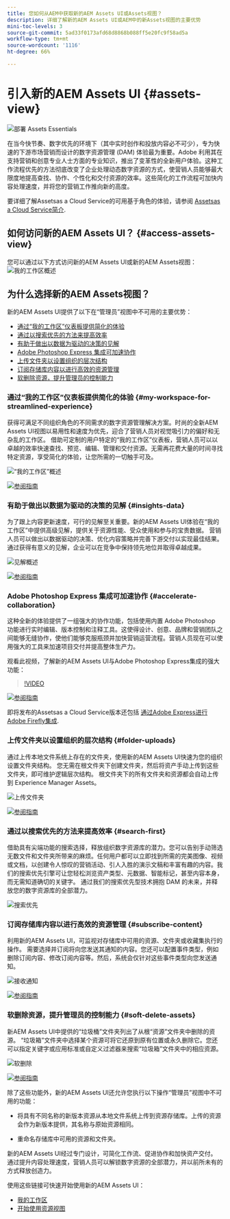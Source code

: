```yaml
---
title: 您如何从AEM中获取新的AEM Assets UI或Assets视图？
description: 详细了解新的AEM Assets UI或AEM中的新Assets视图的主要优势
mini-toc-levels: 3
source-git-commit: 5ad33f0173afd68d8868b088ff5e20fc9f58ad5a
workflow-type: tm+mt
source-wordcount: '1116'
ht-degree: 66%

---
```



# 引入新的AEM Assets UI {#assets-view}

![部署 Assets Essentials](assets/banner-image.jpg)

在当今快节奏、数字优先的环境下（其中实时创作和投放内容必不可少），专为快速的下游市场营销而设计的数字资源管理 (DAM) 体验最为重要。Adobe 利用其在支持营销和创意专业人士方面的专业知识，推出了变革性的全新用户体验。这种工作流程优先的方法彻底改变了企业处理动态数字资源的方式，使营销人员能够最大限度地提高查找、协作、个性化和交付资源的效率。这些简化的工作流程可加快内容处理速度，并将您的营销工作推向新的高度。

要详细了解Assetsas a Cloud Service的可用基于角色的体验，请参阅 [Assetsas a Cloud Service简介](/help/assets/overview.md#persona-based-experiences).

## 如何访问新的AEM Assets UI？ {#access-assets-view}

您可以通过以下方式访问新的AEM Assets UI或新的AEM Assets视图：
![我的工作区概述](assets/assets-view.png)

<!--

* **Toggle in Admin view**

    * Log into [!DNL Experience Manager] using Cloud Manager.
    * Navigate to **[!UICONTROL Assets]** > **[!UICONTROL Files]**.
    * Click the profile icon on the top right corner.
    * Click **[!UICONTROL Switch View]** from the **[!UICONTROL Profile Settings]** section.
    Repeat these steps to switch back to the Admin view.

* **Product Switcher**
    * Log into [!DNL Experience Manager] and click ![Product selector](assets/waffle-icon.svg).
    * Select **[!UICONTROL Experience Manager Assets]** to access the Assets view.
    * Select **[!UICONTROL Experience Manager]** to access the Admin view.

* **Quick Links** 
    * Log into experience.adobe.com.
    * Click **[!UICONTROL Experience Manager Assets]** to access the Assets view.
    * Click **[!UICONTROL Experience Manager Assets]** to access the Assets view.

    -->

## 为什么选择新的AEM Assets视图？

新的AEM Assets UI提供了以下在“管理员”视图中不可用的主要优势：

* [通过“我的工作区”仪表板提供简化的体验](#my-workspace-for-streamlined-experience)
* [通过以搜索优先的方法来提高效率](#search-first)
* [有助于做出以数据为驱动的决策的见解](#insights-data)
* [Adobe Photoshop Express 集成可加速协作](#accelerate-collaboration)
* [上传文件夹以设置组织的层次结构](#folder-uploads)
* [订阅存储库内容以进行高效的资源管理](#subscribe-content)
* [软删除资源，提升管理员的控制能力](#soft-delete-assets)

### 通过“我的工作区”仪表板提供简化的体验 {#my-workspace-for-streamlined-experience}

获得可满足不同组织角色的不同需求的数字资源管理解决方案。时尚的全新AEM Assets UI视图以易用性和速度为优先，迎合了营销人员对视觉吸引力的偏好和无杂乱的工作区。 借助可定制的用户特定的“我的工作区”仪表板，营销人员可以以卓越的效率快速查找、预览、编辑、管理和交付资源。无需再花费大量的时间寻找特定资源，享受简化的体验，让您所需的一切触手可及。

![“我的工作区”概述](assets/my-workspace-demo.gif)

[![参阅指南](https://helpx.adobe.com/content/dam/help/en/marketing-cloud/how-to/digital-foundation/_jcr_content/main-pars/image_1250343773/see-the-guide-sm.png)](my-workspace-assets-view.md)

### 有助于做出以数据为驱动的决策的见解 {#insights-data}

为了跟上内容更新速度，可行的见解至关重要。新的AEM Assets UI体验在“我的工作区”中提供高级见解，提供关于资源性能、受众使用和参与的宝贵数据。 营销人员可以做出以数据驱动的决策、优化内容策略并完善下游交付以实现最佳结果。通过获得有意义的见解，企业可以在竞争中保持领先地位并取得卓越成果。

![见解概述](assets/insights-overview.gif)

[![参阅指南](https://helpx.adobe.com/content/dam/help/en/marketing-cloud/how-to/digital-foundation/_jcr_content/main-pars/image_1250343773/see-the-guide-sm.png)](manage-reports-assets-view.md#view-live-statistics)

### Adobe Photoshop Express 集成可加速协作 {#accelerate-collaboration}

这种全新的体验提供了一组强大的协作功能，包括使用内置 Adob&#x200B;&#x200B;e Photoshop 功能进行实时编辑、版本控制和注释工具。这使得设计、创意、品牌和营销团队之间能够无缝协作，使他们能够克服瓶颈并加快营销运营流程。营销人员现在可以使用强大的工具来加速项目交付并提高整体生产力。

观看此视频，了解新的AEM Assets UI与Adobe Photoshop Express集成的强大功能：

>[!VIDEO](https://video.tv.adobe.com/v/3420922)

[![参阅指南](https://helpx.adobe.com/content/dam/help/en/marketing-cloud/how-to/digital-foundation/_jcr_content/main-pars/image_1250343773/see-the-guide-sm.png)](edit-images-assets-view.md)

即将发布的Assetsas a Cloud Service版本还包括 [通过Adobe Express进行Adobe Firefly集成](https://firefly.adobe.com/?gclid=EAIaIQobChMIlZeKuNfj_wIVeyCtBh3e5g2cEAAYASAAEgL56_D_BwE&amp;sdid=JM4FW6VL&amp;mv=search&amp;mv2=paidsearch&amp;ef_id=EAIaIQobChMIlZeKuNfj_wIVeyCtBh3e5g2cEAAYASAAEgL56_D_BwE:G:s&amp;s_kwcid=AL!3085!3!652077237594!e!!g!!adobe%20firefly!19870733758!148140507838).

### 上传文件夹以设置组织的层次结构 {#folder-uploads}

通过上传本地文件系统上存在的文件夹，使用新的AEM Assets UI快速为您的组织设置文件夹结构。 您无需在根文件夹下创建文件夹，然后将资产手动上传到这些文件夹，即可维护逻辑层次结构。 根文件夹下的所有文件夹和资源都会自动上传到 Experience Manager Assets。

![上传文件夹](assets/folder-uploads.gif)

[![参阅指南](https://helpx.adobe.com/content/dam/help/en/marketing-cloud/how-to/digital-foundation/_jcr_content/main-pars/image_1250343773/see-the-guide-sm.png)](add-delete-assets-view.md)

### 通过以搜索优先的方法来提高效率 {#search-first}

借助具有尖端功能的搜索选择，释放组织数字资源库的潜力。您可以告别手动筛选无数文件和文件夹所带来的麻烦。任何用户都可以立即找到所需的完美图像、视频或文档，以创建令人惊叹的营销活动、引人入胜的演示文稿和丰富有趣的内容。我们的搜索优先引擎可让您轻松浏览资产类型、元数据、智能标记，甚至内容本身，而无需知道确切的关键字。 通过我们的搜索优先型技术拥抱 DAM 的未来，并释放您的数字资源库的全部潜力。

![搜索优先](assets/search-first.gif)

### 订阅存储库内容以进行高效的资源管理 {#subscribe-content}

利用新的AEM Assets UI，可监视对存储库中可用的资源、文件夹或收藏集执行的操作。 需要选择并订阅将向您发送其通知的内容。您还可以配置事件类型，例如删除订阅内容、修改订阅内容等。然后，系统会仅针对这些事件类型向您发送通知。

![接收通知](assets/notifications.gif)

[![参阅指南](https://helpx.adobe.com/content/dam/help/en/marketing-cloud/how-to/digital-foundation/_jcr_content/main-pars/image_1250343773/see-the-guide-sm.png)](manage-notifications-assets-view.md)

### 软删除资源，提升管理员的控制能力 {#soft-delete-assets}

新AEM Assets UI中提供的“垃圾桶”文件夹列出了从根“资源”文件夹中删除的资源。 “垃圾箱”文件夹中选择某个资源可将它还原到原有位置或永久删除它。您还可以指定关键字或应用标准或自定义过滤器来搜索“垃圾箱”文件夹中的相应资源。

![软删除](assets/soft-delete.gif)

[![参阅指南](https://helpx.adobe.com/content/dam/help/en/marketing-cloud/how-to/digital-foundation/_jcr_content/main-pars/image_1250343773/see-the-guide-sm.png)](navigate-assets-view.md)

除了这些功能外，新的AEM Assets UI还允许您执行以下操作“管理员”视图中不可用的功能：

* 将具有不同名称的新版本资源从本地文件系统上传到资源存储库。上传的资源会作为新版本提供，其名称与原始资源相同。

* 重命名存储库中可用的资源和文件夹。

新的AEM Assets UI经过专门设计，可简化工作流、促进协作和加快资产交付。 通过提升内容处理速度，营销人员可以解锁数字资源的全部潜力，并以前所未有的方式释放创造力。


使用这些链接可快速开始使用新的AEM Assets UI：

* [我的工作区](/help/assets/my-workspace-assets-view.md)
* [开始使用资源视图](/help/assets/get-started-assets-view.md)






